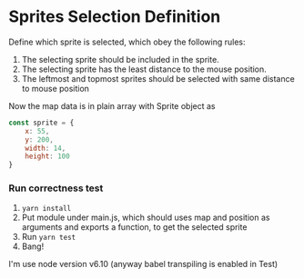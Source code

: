 # Sprites Selection Definition

Define which sprite is selected, which obey the following rules:

1. The selecting sprite should be included in the sprite.
2. The selecting sprite has the least distance to the mouse position.
3. The leftmost and topmost sprites should be selected with same distance to mouse position

Now the map data is in plain array with Sprite object as 

```javascript
const sprite = {
    x: 55,
    y: 200,
    width: 14,
    height: 100
}
```
### Run correctness test

1. `yarn install`
2. Put module under main.js, which should uses map and position as arguments and exports a function, to get the selected sprite 
3. Run `yarn test` 
4. Bang!

I'm use node version v6.10 (anyway babel transpiling is enabled in Test)
